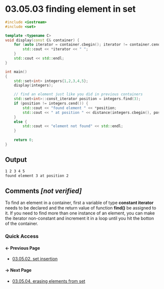 # 03.05.03 finding element in set

```cxx
#include <iostream>
#include <set>

template <typename C>
void display(const C& container) {
    for (auto iterator = container.cbegin(); iterator != container.cend(); ++iterator) {
        std::cout << *iterator << " ";
    }
    std::cout << std::endl;
}

int main()
{
    std::set<int> integers{1,2,3,4,5};
    display(integers);

    // find an element just like you did in previous containers
    std::set<int>::const_iterator position = integers.find(3);
    if (position != integers.cend()) {
        std::cout << "found element " << *position;
        std::cout << " at position " << distance(integers.cbegin(), position) << std::endl;
    }
    else {
        std::cout << "element not found" << std::endl;
    }
    
    return 0;
}

```

## Output

```txt
1 2 3 4 5 
found element 3 at position 2
```

## Comments *[not verified]*

To find an element in a container, first a variable of type **constant iterator**
needs to be declared and the return value of function **find()** be assigned to it.
If you need to find more than one instance of an element, you can make the iterator non-constant
and increment it in a loop until you hit the botton of the container.

### Quick Access

<div class="previous_page pagination">

#### &#8592; Previous Page

* [03.05.02. set insertion](./../../03.stl/05.set/02.insertion.md)

</div>
<div class="next_page pagination">

#### &#8594; Next Page

* [03.05.04. erasing elements from set](./../../03.stl/05.set/04.erase.md)

</div>
